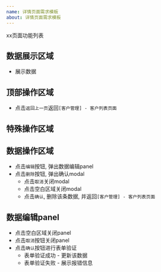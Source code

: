 ```yaml
---
name: 详情页面需求模板
about: 详情页面需求模板
---
```

xx页面功能列表

数据展示区域
---
- 展示数据

顶部操作区域
---
- 点击`返回上一页`返回`[客户管理] - 客户列表页面`

特殊操作区域
---

数据操作区域
---
- 点击`编辑`按钮, 弹出数据编辑panel
- 点击`删除`按钮, 弹出确认modal
  - 点击`取消`关闭modal
  - 点击空白区域关闭modal
  - 点击`确认`, 删除该条数据, 并返回`[客户管理] - 客户列表页面`

数据编辑panel
---
- 点击空白区域关闭panel
- 点击`取消`按钮关闭panel
- 点击`确认`按钮进行表单验证
  - 表单验证成功 - 更新该数据
  - 表单验证失败 - 展示报错信息

